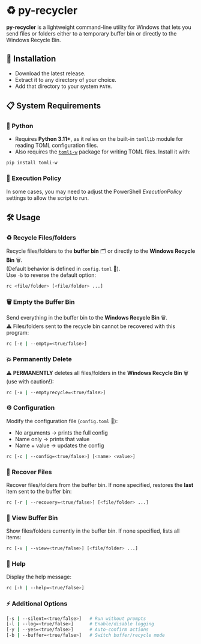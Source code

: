# ♻️ py-recycler
**py-recycler** is a lightweight command-line utility for Windows that lets you send files or
folders either to a temporary buffer bin or directly to the Windows Recycle Bin.  

## 🚀 Installation
+ Download the latest release.
+ Extract it to any directory of your choice.
+ Add that directory to your system `PATH`.  

## 📋 System Requirements
### 🐍 Python  
- Requires **Python 3.11+**, as it relies on the built-in `tomllib` module for reading TOML configuration files.  
- Also requires the [`tomli-w`](https://pypi.org/project/tomli-w/) package for writing TOML files. Install it with:  
```bash
pip install tomli-w
```

### 🔐 Execution Policy
In some cases, you may need to adjust the PowerShell *ExecutionPolicy* settings to allow the script to run.

## 🛠️ Usage
### ♻️ Recycle Files/folders
Recycle files/folders to the **buffer bin** 🗂️ or directly to the **Windows Recycle Bin** 🗑️.  
(Default behavior is defined in `config.toml` 📄).  
Use `-b` to reverse the default option:  
```bash
rc <file/folder> [<file/folder> ...]
```

### 🗑️ Empty the Buffer Bin
Send everything in the buffer bin to the **Windows Recycle Bin** 🗑️.  
⚠️ Files/folders sent to the recycle bin cannot be recovered with this program:
```bash
rc [-e | --empty=<true/false>]
```
### 💥 Permanently Delete
⚠️ **PERMANENTLY** deletes all files/folders in the **Windows Recycle Bin** 🗑️ (use with caution!):
```bash
rc [-x | --emptyrecycle=<true/false>]
```

### ⚙️ Configuration
Modify the configuration file (`config.toml` 📄):
- No arguments → prints the full config
- Name only → prints that value
- Name + value → updates the config
```bash
rc [-c | --config=<true/false>] [<name> <value>]
```

### 🔄 Recover Files
Recover files/folders from the buffer bin.
If none specified, restores the **last** item sent to the buffer bin:
```bash
rc [-r | --recovery=<true/false>] [<file/folder> ...]
```

### 👀 View Buffer Bin
Show files/folders currently in the buffer bin.
If none specified, lists all items:
```bash
rc [-v | --view=<true/false>] [<file/folder> ...]
```

### 📖 Help
Display the help message:
```bash
rc [-h | --help=<true/false>]
```
### ⚡ Additional Options
```bash
[-s | --silent=<true/false>]   # Run without prompts  
[-l | --log=<true/false>]      # Enable/disable logging  
[-y | --yes=<true/false>]      # Auto-confirm actions  
[-b | --buffer=<true/false>]   # Switch buffer/recycle mode
```


